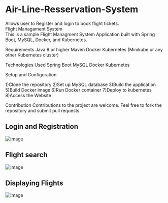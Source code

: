 # Air-Line-Resservation-System
Allows user to Register and login to book flight tickets.
<br>
Flight Managament System
<br>
This is a sample Flight Managment System Application built with Spring Boot, MySQL, Docker, and Kubernetes.

Requirements
Java 8 or higher
Maven
Docker
Kubernetes (Minikube or any other Kubernetes cluster)

Technologies Used
Spring Boot
MySQL
Docker
Kubernetes

Setup and Configuration

1)Clone the repository
2)Set up MySQL database
3)Build the application
5)Build Docker image
6)Run Docker container
7)Deploy to kubernetes
8)Access the Website

Contribution
Contributions to the project are welcome. Feel free to fork the repository and submit pull requests.
<br>
## Login and Registration
![image](https://github.com/Saratchandra-Hemanth/Air-Line-Resservation-System/assets/87907987/0c209412-2b74-4b83-8ee9-a35d59e1917c)
<br>
## Flight search
![image](https://github.com/Saratchandra-Hemanth/Air-Line-Resservation-System/assets/87907987/e1a1ed3e-6d74-4efd-bacf-99772c6a7bc7)
<br>
## Displaying Flights
![image](https://github.com/Saratchandra-Hemanth/Air-Line-Resservation-System/assets/87907987/015439c9-9ebc-4166-ab4d-5bf4ada2683d)





